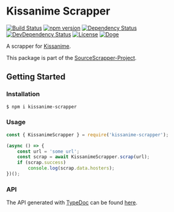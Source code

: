 # Kissanime Scrapper

[![Build Status](https://travis-ci.org/OpenByteDev/SourceScrapper.svg?branch=master)](https://travis-ci.org/OpenByteDev/SourceScrapper)
[![npm version](https://badge.fury.io/js/kissanime-scrapper.svg)](https://www.npmjs.com/package/kissanime-scrapper)
[![Dependency Status](https://david-dm.org/OpenByteDev/SourceScrapper/status.svg?path=packages%2Fkissanime-scrapper)](https://david-dm.org/OpenByteDev/SourceScrapper?path=packages%2Fkissanime-scrapper)
[![DevDependency Status](https://david-dm.org/OpenByteDev/SourceScrapper/dev-status.svg?path=packages%2Fkissanime-scrapper)](https://david-dm.org/OpenByteDev/SourceScrapper?path=packages%2Fkissanime-scrapper&type=dev)
[![License](https://img.shields.io/github/license/mashape/apistatus.svg)](https://opensource.org/licenses/MIT)
[![Doge](https://img.shields.io/badge/doge-wow-yellow.svg)]()

A scrapper for [Kissanime](https://www.kissanime.ru/).

This package is part of the [SourceScrapper-Project](https://github.com/OpenByteDev/SourceScrapper).


## Getting Started
### Installation
```bash
$ npm i kissanime-scrapper
```


### Usage

```js
const { KissanimeScrapper } = require('kissanime-scrapper');

(async () => {
    const url = 'some url';
    const scrap = await KissanimeScrapper.scrap(url);
    if (scrap.success)
        console.log(scrap.data.hosters);
})();
```


### API
The API generated with [TypeDoc](http://typedoc.org/) can be found [here](https://openbytedev.github.io/SourceScrapper/packages/kissanime-scrapper/docs/).
